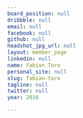 ```yaml
---
board_position: null
dribbble: null
email: null
facebook: null
github: null
headshot_jpg_url: null
layout: member_page
linkedin: null
name: Fabian Toro
personal_site: null
slug: fabian-toro
tagline: null
twitter: null
year: 2016

---
```

